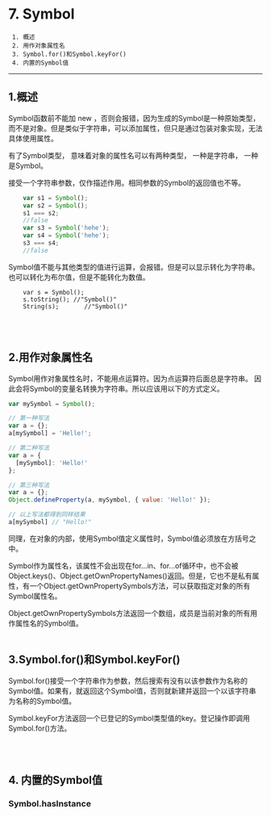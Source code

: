 # 7. Symbol


```
 1. 概述
 2. 用作对象属性名
 3. Symbol.for()和Symbol.keyFor()
 4. 内置的Symbol值
```

---

## 1.概述

Symbol函数前不能加 new ，否则会报错，因为生成的Symbol是一种原始类型，而不是对象。但是类似于字符串，可以添加属性，但只是通过包装对象实现，无法具体使用属性。  

有了Symbol类型， 意味着对象的属性名可以有两种类型， 一种是字符串， 一种是Symbol。  

接受一个字符串参数，仅作描述作用。相同参数的Symbol的返回值也不等。  

```javascript
    var s1 = Symbol();
    var s2 = Symbol();
    s1 === s2;
    //false
    var s3 = Symbol('hehe');
    var s4 = Symbol('hehe');
    s3 === s4;
    //false
```   

Symbol值不能与其他类型的值进行运算，会报错。但是可以显示转化为字符串。也可以转化为布尔值，但是不能转化为数值。   

```
    var s = Symbol();
    s.toString(); //"Symbol()"
    String(s);       //"Symbol()"
```   
<br>
<br>

## 2.用作对象属性名

Symbol用作对象属性名时，不能用点运算符。因为点运算符后面总是字符串。 因此会将Symbol的变量名转换为字符串。所以应该用以下的方式定义。  

```javascript
var mySymbol = Symbol();

// 第一种写法
var a = {};
a[mySymbol] = 'Hello!';

// 第二种写法
var a = {
  [mySymbol]: 'Hello!'
};

// 第三种写法
var a = {};
Object.defineProperty(a, mySymbol, { value: 'Hello!' });

// 以上写法都得到同样结果
a[mySymbol] // "Hello!"
```   

同理，在对象的内部，使用Symbol值定义属性时，Symbol值必须放在方括号之中。   

Symbol作为属性名，该属性不会出现在for...in、for...of循环中，也不会被Object.keys()、Object.getOwnPropertyNames()返回。但是，它也不是私有属性，有一个Object.getOwnPropertySymbols方法，可以获取指定对象的所有Symbol属性名。

Object.getOwnPropertySymbols方法返回一个数组，成员是当前对象的所有用作属性名的Symbol值。
<br>
<br>

## 3.Symbol.for()和Symbol.keyFor()

Symbol.for()接受一个字符串作为参数，然后搜索有没有以该参数作为名称的Symbol值。如果有，就返回这个Symbol值，否则就新建并返回一个以该字符串为名称的Symbol值。  

Symbol.keyFor方法返回一个已登记的Symbol类型值的key。登记操作即调用Symbol.for()方法。  


<br>
<br>

## 4. 内置的Symbol值
### Symbol.hasInstance

